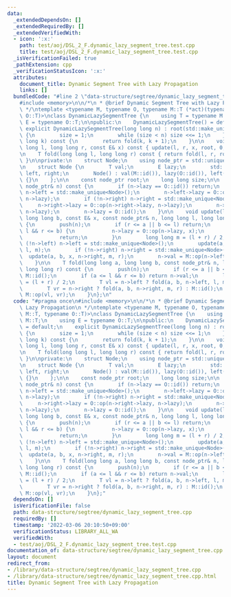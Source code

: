 ```yaml
---
data:
  _extendedDependsOn: []
  _extendedRequiredBy: []
  _extendedVerifiedWith:
  - icon: ':x:'
    path: test/aoj/DSL_2_F.dynamic_lazy_segment_tree.test.cpp
    title: test/aoj/DSL_2_F.dynamic_lazy_segment_tree.test.cpp
  _isVerificationFailed: true
  _pathExtension: cpp
  _verificationStatusIcon: ':x:'
  attributes:
    document_title: Dynamic Segment Tree with Lazy Propagation
    links: []
  bundledCode: "#line 2 \"data-structure/segtree/dynamic_lazy_segment_tree.cpp\"\n\
    #include <memory>\n\n/*\n * @brief Dynamic Segment Tree with Lazy Propagation\n\
    \ */\ntemplate <typename M, typename O, typename M::T (*act)(typename M::T, typename\
    \ O::T)>\nclass DynamicLazySegmentTree {\n    using T = typename M::T;\n    using\
    \ E = typename O::T;\n\npublic:\n    DynamicLazySegmentTree() = default;\n   \
    \ explicit DynamicLazySegmentTree(long long n) : root(std::make_unique<Node>())\
    \ {\n        size = 1;\n        while (size < n) size <<= 1;\n    }\n\n    T operator[](long\
    \ long k) const {\n        return fold(k, k + 1);\n    }\n\n    void update(long\
    \ long l, long long r, const E& x) const { update(l, r, x, root, 0, size); }\n\
    \n    T fold(long long l, long long r) const { return fold(l, r, root, 0, size);\
    \ }\n\nprivate:\n    struct Node;\n    using node_ptr = std::unique_ptr<Node>;\n\
    \n    struct Node {\n        T val;\n        E lazy;\n        std::unique_ptr<Node>\
    \ left, right;\n        Node() : val(M::id()), lazy(O::id()), left(nullptr), right(nullptr)\
    \ {}\n    };\n\n    const node_ptr root;\n    long long size;\n\n    void push(const\
    \ node_ptr& n) const {\n        if (n->lazy == O::id()) return;\n        if (!n->left)\
    \ n->left = std::make_unique<Node>();\n        n->left->lazy = O::op(n->left->lazy,\
    \ n->lazy);\n        if (!n->right) n->right = std::make_unique<Node>();\n   \
    \     n->right->lazy = O::op(n->right->lazy, n->lazy);\n        n->val = act(n->val,\
    \ n->lazy);\n        n->lazy = O::id();\n    }\n\n    void update(long long a,\
    \ long long b, const E& x, const node_ptr& n, long long l, long long r) const\
    \ {\n        push(n);\n        if (r <= a || b <= l) return;\n        if (a <=\
    \ l && r <= b) {\n            n->lazy = O::op(n->lazy, x);\n            push(n);\n\
    \            return;\n        }\n        long long m = (l + r) / 2;\n        if\
    \ (!n->left) n->left = std::make_unique<Node>();\n        update(a, b, x, n->left,\
    \ l, m);\n        if (!n->right) n->right = std::make_unique<Node>();\n      \
    \  update(a, b, x, n->right, m, r);\n        n->val = M::op(n->left->val, n->right->val);\n\
    \    }\n\n    T fold(long long a, long long b, const node_ptr& n, long long l,\
    \ long long r) const {\n        push(n);\n        if (r <= a || b <= l) return\
    \ M::id();\n        if (a <= l && r <= b) return n->val;\n        long long m\
    \ = (l + r) / 2;\n        T vl = n->left ? fold(a, b, n->left, l, m) : M::id();\n\
    \        T vr = n->right ? fold(a, b, n->right, m, r) : M::id();\n        return\
    \ M::op(vl, vr);\n    }\n};\n"
  code: "#pragma once\n#include <memory>\n\n/*\n * @brief Dynamic Segment Tree with\
    \ Lazy Propagation\n */\ntemplate <typename M, typename O, typename M::T (*act)(typename\
    \ M::T, typename O::T)>\nclass DynamicLazySegmentTree {\n    using T = typename\
    \ M::T;\n    using E = typename O::T;\n\npublic:\n    DynamicLazySegmentTree()\
    \ = default;\n    explicit DynamicLazySegmentTree(long long n) : root(std::make_unique<Node>())\
    \ {\n        size = 1;\n        while (size < n) size <<= 1;\n    }\n\n    T operator[](long\
    \ long k) const {\n        return fold(k, k + 1);\n    }\n\n    void update(long\
    \ long l, long long r, const E& x) const { update(l, r, x, root, 0, size); }\n\
    \n    T fold(long long l, long long r) const { return fold(l, r, root, 0, size);\
    \ }\n\nprivate:\n    struct Node;\n    using node_ptr = std::unique_ptr<Node>;\n\
    \n    struct Node {\n        T val;\n        E lazy;\n        std::unique_ptr<Node>\
    \ left, right;\n        Node() : val(M::id()), lazy(O::id()), left(nullptr), right(nullptr)\
    \ {}\n    };\n\n    const node_ptr root;\n    long long size;\n\n    void push(const\
    \ node_ptr& n) const {\n        if (n->lazy == O::id()) return;\n        if (!n->left)\
    \ n->left = std::make_unique<Node>();\n        n->left->lazy = O::op(n->left->lazy,\
    \ n->lazy);\n        if (!n->right) n->right = std::make_unique<Node>();\n   \
    \     n->right->lazy = O::op(n->right->lazy, n->lazy);\n        n->val = act(n->val,\
    \ n->lazy);\n        n->lazy = O::id();\n    }\n\n    void update(long long a,\
    \ long long b, const E& x, const node_ptr& n, long long l, long long r) const\
    \ {\n        push(n);\n        if (r <= a || b <= l) return;\n        if (a <=\
    \ l && r <= b) {\n            n->lazy = O::op(n->lazy, x);\n            push(n);\n\
    \            return;\n        }\n        long long m = (l + r) / 2;\n        if\
    \ (!n->left) n->left = std::make_unique<Node>();\n        update(a, b, x, n->left,\
    \ l, m);\n        if (!n->right) n->right = std::make_unique<Node>();\n      \
    \  update(a, b, x, n->right, m, r);\n        n->val = M::op(n->left->val, n->right->val);\n\
    \    }\n\n    T fold(long long a, long long b, const node_ptr& n, long long l,\
    \ long long r) const {\n        push(n);\n        if (r <= a || b <= l) return\
    \ M::id();\n        if (a <= l && r <= b) return n->val;\n        long long m\
    \ = (l + r) / 2;\n        T vl = n->left ? fold(a, b, n->left, l, m) : M::id();\n\
    \        T vr = n->right ? fold(a, b, n->right, m, r) : M::id();\n        return\
    \ M::op(vl, vr);\n    }\n};"
  dependsOn: []
  isVerificationFile: false
  path: data-structure/segtree/dynamic_lazy_segment_tree.cpp
  requiredBy: []
  timestamp: '2022-03-06 20:10:50+09:00'
  verificationStatus: LIBRARY_ALL_WA
  verifiedWith:
  - test/aoj/DSL_2_F.dynamic_lazy_segment_tree.test.cpp
documentation_of: data-structure/segtree/dynamic_lazy_segment_tree.cpp
layout: document
redirect_from:
- /library/data-structure/segtree/dynamic_lazy_segment_tree.cpp
- /library/data-structure/segtree/dynamic_lazy_segment_tree.cpp.html
title: Dynamic Segment Tree with Lazy Propagation
---
```

